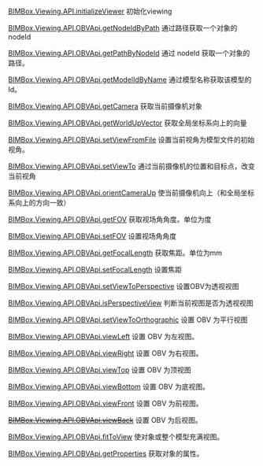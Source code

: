 # 

[BIMBox.Viewing.API.initializeViewer](/methods/bimboxviewingapiinitializeviewer.md)   初始化viewing

[BIMBox.Viewing.API.OBVApi.getNodeIdByPath](/methods/bimboxviewingapiobvapigetnodeidbypath.md) 通过路径获取一个对象的 nodeId

[BIMBox.Viewing.API.OBVApi.getPathByNodeId](/methods/bimboxviewingapiobvapigetpathbynodeid.md) 通过 nodeId 获取一个对象的路径。

[BIMBox.Viewing.API.OBVApi.getModelIdByName](/methods/bimboxviewingapiobvapigetmodelidbyname.md)  通过模型名称获取该模型的 Id。

[BIMBox.Viewing.API.OBVApi.getCamera](/methods/bimboxviewingapiobvapigetcamera.md) 获取当前摄像机对象

[BIMBox.Viewing.API.OBVApi.getWorldUpVector](/methods/bimboxviewingapiobvapigetworldupvector.md)  获取全局坐标系向上的向量

[BIMBox.Viewing.API.OBVApi.setViewFromFile](/methods/bimboxviewingapiobvapisetviewfromfile.md) 设置当前视角为模型文件的初始视角。

[BIMBox.Viewing.API.OBVApi.setViewTo](/methods/bimboxviewingapiobvapisetviewto.md) 通过当前摄像机的位置和目标点，改变当前视角

[BIMBox.Viewing.API.OBVApi.orientCameraUp](/methods/bimboxviewingapiobvapiorientcameraup.md)  使当前摄像机向上（和全局坐标系向上的方向一致）

[BIMBox.Viewing.API.OBVApi.getFOV](/methods/bimboxviewingapiobvapigetfov.md)  获取视场角角度。单位为度

[BIMBox.Viewing.API.OBVApi.setFOV](/methods/bimboxviewingapiobvapisetfov.md)  设置视场角角度

[BIMBox.Viewing.API.OBVApi.getFocalLength](/methods/bimboxviewingapiobvapigetfocallength.md)  获取焦距。单位为mm

[BIMBox.Viewing.API.OBVApi.setFocalLength](/methods/bimboxviewingapiobvapisetfocallength.md)  设置焦距

[BIMBox.Viewing.API.OBVApi.setViewToPerspective](/methods/bimboxviewingapiobvapisetviewtoperspective.md)  设置OBV为透视视图

[BIMBox.Viewing.API.OBVApi.isPerspectiveView](/methods/bimboxviewingapiobvapiisperspectiveview.md)  判断当前视图是否为透视视图

[BIMBox.Viewing.API.OBVApi.setViewToOrthographic](/methods/bimboxviewingapiobvapisetviewtoorthographic.md)  设置 OBV 为平行视图

[BIMBox.Viewing.API.OBVApi.viewLeft](/methods/bimboxviewingapiobvapiviewleft.md)  设置 OBV 为左视图。

[BIMBox.Viewing.API.OBVApi.viewRight](/methods/bimboxviewingapiobvapiviewright.md)  设置 OBV 为右视图。

[BIMBox.Viewing.API.OBVApi.viewTop](/methods/bimboxviewingapiobvapiviewtop.md)  设置 OBV 为顶视图

[BIMBox.Viewing.API.OBVApi.viewBottom](/methods/bimboxviewingapiobvapiviewbottom.md)  设置 OBV 为底视图。

[BIMBox.Viewing.API.OBVApi.viewFront](/methods/bimboxviewingapiobvapiviewfront.md)  设置 OBV 为前视图。

[~~BIMBox.Viewing.API.OBVApi.viewBack~~](/methods/bimboxviewingapiobvapiviewback.md)  设置 OBV 为后视图。

[BIMBox.Viewing.API.OBVApi.fitToView](/methods/bimboxviewingapiobvapifittoview.md)  使对象或整个模型充满视图。

[BIMBox.Viewing.API.OBVApi.getProperties](/methods/bimboxviewingapiobvapigetproperties.md)  获取对象的属性。















